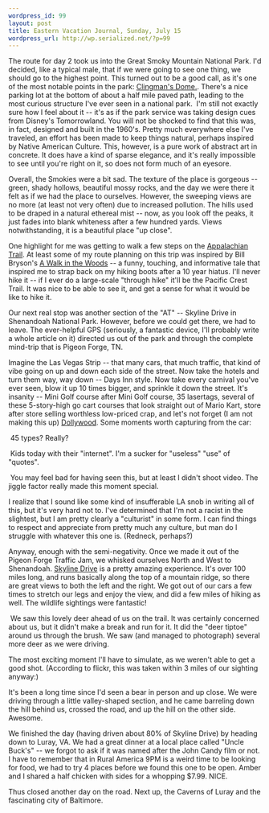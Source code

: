 ```yaml
--- 
wordpress_id: 99
layout: post
title: Eastern Vacation Journal, Sunday, July 15
wordpress_url: http://wp.serialized.net/?p=99
---
```

<p>The route for day 2 took us into the Great Smoky Mountain National Park. I'd decided, like a typical male, that if we were going to see one thing, we should go to the highest point. This turned out to be a good call, as it's one of the most notable points in the park: <a href="http://maps.google.com/maps?f=q&hl=en&geocode=&q=35.56290%2C+-83.49850&ie=UTF8&ll=35.566026%2C-83.499269&spn=0.036585%2C0.076132&t=h&z=14&om=1">Clingman's Dome.</a>.
There's a nice parking lot at the bottom of about a half mile paved path, leading to the most curious structure I've ever seen in a national park. 
<img src="http://serialized.net/images/9.jpg" alt="" />
I'm still not exactly sure how I feel about it -- it's as if the park service was taking design cues from Disney's Tomorrowland. You will not be shocked to find that this was, in fact, designed and built in the 1960's. Pretty much everywhere else I've traveled, an effort has been made to keep things natural, perhaps inspired by Native American Culture. This, however, is a pure work of abstract art in concrete. It does have a kind of sparse elegance, and it's really impossible to see until you're right on it, so does not form much of an eyesore.</p>

<p>Overall, the Smokies were a bit sad. The texture of the place is gorgeous -- green, shady hollows, beautiful mossy rocks, and the day we were there it felt as if we had the place to ourselves. However, the sweeping views are no more (at least not very often) due to increased pollution. The hills used to be draped in a natural ethereal mist -- now, as you look off the peaks, it just fades into blank whiteness after a few hundred yards. Views notwithstanding, it is a beautiful place "up close".
<img src="http://serialized.net/images/5.jpg" alt="" /></p>


One highlight for me was getting to walk a few steps on the <a href="http://en.wikipedia.org/wiki/Appalachian_Trail">Appalachian Trail</a>. At least some of my route planning on this trip was inspired by Bill Bryson's <a href="http://www.amazon.com/Walk-Woods-Rediscovering-America-Appalachian/dp/0307279464/">A Walk in the Woods</a> -- a funny, touching, and informative tale that inspired me to strap back on my hiking boots after a 10 year hiatus. I'll never hike it -- if I ever do a large-scale "through hike" it'll be the Pacific Crest Trail. It was nice to be able to see it, and get a sense for what it would be like to hike it.

Our next real stop was another section of the "AT" -- Skyline Drive in Shenandoah National Park. However, before we could get there, we had to leave. The ever-helpful GPS (seriously, a fantastic device, I'll probably write a whole article on it) directed us out of the park and through the complete mind-trip that is Pigeon Forge, TN.

<p>Imagine the Las Vegas Strip -- that many cars, that much traffic, that kind of vibe going on up and down each side of the street. Now take the hotels and turn them way, way down -- Days Inn style. Now take every carnival you've ever seen, blow it up 10 times bigger, and sprinkle it down the street. It's insanity -- Mini Golf course after Mini Golf course, 35 lasertags, several of these 5-story-high go cart courses that look straight out of Mario Kart, store after store selling worthless low-priced crap, and let's not forget (I am not making this up) <a href="http://dollywood.com">Dollywood</a>.
Some moments worth capturing from the car:</p>

<p><img src="http://serialized.net/images/7.jpg" alt="" />
45 types? Really?</p>

<p><img src="http://serialized.net/images/6.jpg" alt="" />
Kids today with their "internet". I'm a sucker for "useless" "use" of "quotes".</p>

<p><img src="http://serialized.net/images/8.jpg" alt="" />
You may feel bad for having seen this, but at least I didn't shoot video. The jiggle factor really made this moment special.</p>

I realize that I sound like some kind of insufferable LA snob in writing all of this, but it's very hard not to. I've determined that I'm not a racist in the slightest, but I am pretty clearly a "culturist" in some form. I can find things to respect and appreciate from pretty much any culture, but man do I struggle with whatever this one is. (Redneck, perhaps?) 

Anyway, enough with the semi-negativity. Once we made it out of the Pigeon Forge Traffic Jam, we whisked ourselves North and West to Shenandoah. <a href="http://en.wikipedia.org/wiki/Skyline_Drive">Skyline Drive</a> is a pretty amazing experience. It's over 100 miles long, and runs basically along the top of a mountain ridge, so there are great views to both the left and the right. We got out of our cars a few times to stretch our legs and enjoy the view, and did a few miles of hiking as well. The wildlife sightings were fantastic!

<p><img src="http://serialized.net/images/10.jpg" alt="" />
We saw this lovely deer ahead of us on the trail. It was certainly concerned about us, but it didn't make a break and run for it. It did the "deer tiptoe" around us through the brush. We saw (and managed to photograph) several more deer as we were driving.</p>

<p>The most exciting moment I'll have to simulate, as we weren't able to get a good shot. (According to flickr, this was taken within 3 miles of our sighting anyway:)
<img src="http://serialized.net/images/11.jpg" alt="" /></p>

It's been a long time since I'd seen a bear in person and up close. We were driving through a little valley-shaped section, and he came barreling down the hill behind us, crossed the road, and up the hill on the other side. Awesome.

We finished the day (having driven about 80% of Skyline Drive) by heading down to Luray, VA. We had a great dinner at a local place called "Uncle Buck's" -- we forgot to ask if it was named after the John Candy film or not. I have to remember that in Rural America 9PM is a weird time to be looking for food, we had to try 4 places before we found this one to be open. Amber and I shared a half chicken with sides for a whopping $7.99. NICE.

Thus closed another day on the road. Next up, the Caverns of Luray and the fascinating city of Baltimore.
